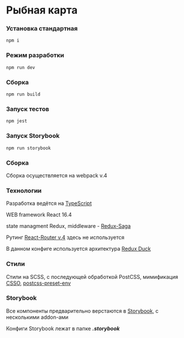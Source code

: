# Рыбная карта

### Установка стандартная

    npm i

### Режим разработки

    npm run dev

### Сборка

    npm run build

### Запуск тестов

    npm jest

### Запуск Storybook

    npm run storybook

### Сборка

Сборка осуществляется на webpack v.4

### Технологии

Разработка ведётся на [TypeScript](https://www.typescriptlang.org)

WEB framework React 16.4

state managment Redux, middleware - [Redux-Saga](https://github.com/redux-saga/redux-saga)

Рутинг [React-Router v.4](https://reacttraining.com/react-router/web/guides/philosophy) здесь не используется

В данном конфиге используется архитектура [Redux Duck](https://github.com/erikras/ducks-modular-redux)

### Стили

Стили на SCSS, с последующей обработкой PostCSS, мимификация [CSSO](https://github.com/css/csso), [postcss-preset-env](https://github.com/csstools/postcss-preset-env)

### Storybook

Все компоненты предварительно верстаются в [Storybook](https://storybook.js.org), с несколькими addon-ами

Конфиги Storybook лежат в папке _**.storybook**_
